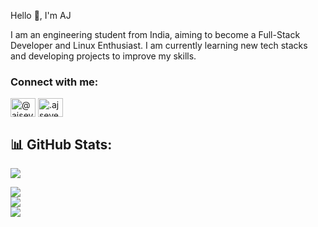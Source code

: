 
Hello 👋, I'm AJ

I am an engineering student from India, aiming to become a Full-Stack Developer and Linux Enthusiast. I am currently learning new tech stacks and developing projects to improve my skills.

<h3 align="left">Connect with me:</h3>
<p align="left">
<a href="https://dev.to/@ajseven" target="blank"><img align="center" src="https://raw.githubusercontent.com/rahuldkjain/github-profile-readme-generator/master/src/images/icons/Social/devto.svg" alt="@ajseven" height="30" width="40" /></a>
<a href="https://discord.com/invite/bdkAggxa" target="blank"><img align="center" src="https://skillicons.dev/icons?i=discord" alt=".ajseven" height="30" width="40" /></a>
</p>

## 📊 GitHub Stats:
  
[![](https://visitcount.itsvg.in/api?id=Aj-Seven&icon=7&color=13)](https://visitcount.itsvg.in)


![](https://github-readme-stats.vercel.app/api?username=Aj-Seven&theme=dark&hide_border=false&include_all_commits=false&count_private=true)<br/>
![](https://github-readme-streak-stats.herokuapp.com/?user=Aj-Seven&theme=dark&hide_border=false)<br/>
![](https://github-readme-stats.vercel.app/api/top-langs/?username=Aj-Seven&theme=dark&hide_border=false&include_all_commits=false&count_private=true&layout=compact)
